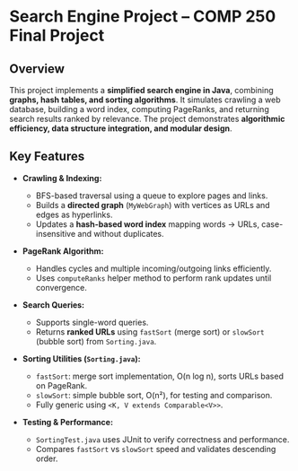 # Search Engine Project – COMP 250 Final Project

## Overview
This project implements a **simplified search engine in Java**, combining **graphs, hash tables, and sorting algorithms**. It simulates crawling a web database, building a word index, computing PageRanks, and returning search results ranked by relevance. The project demonstrates **algorithmic efficiency, data structure integration, and modular design**.

## Key Features
- **Crawling & Indexing:**  
  - BFS-based traversal using a queue to explore pages and links.  
  - Builds a **directed graph** (`MyWebGraph`) with vertices as URLs and edges as hyperlinks.  
  - Updates a **hash-based word index** mapping words → URLs, case-insensitive and without duplicates.  

- **PageRank Algorithm:**  
  - Handles cycles and multiple incoming/outgoing links efficiently.  
  - Uses `computeRanks` helper method to perform rank updates until convergence.  

- **Search Queries:**  
  - Supports single-word queries.  
  - Returns **ranked URLs** using `fastSort` (merge sort) or `slowSort` (bubble sort) from `Sorting.java`.  

- **Sorting Utilities (`Sorting.java`):**  
  - `fastSort`: merge sort implementation, O(n log n), sorts URLs based on PageRank.  
  - `slowSort`: simple bubble sort, O(n²), for testing and comparison.  
  - Fully generic using `<K, V extends Comparable<V>>`.  

- **Testing & Performance:**  
  - `SortingTest.java` uses JUnit to verify correctness and performance.  
  - Compares `fastSort` vs `slowSort` speed and validates descending order.  
